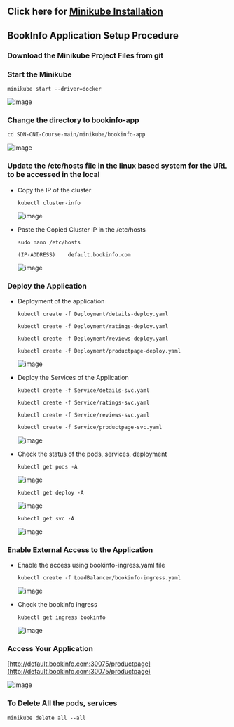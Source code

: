 ## Click here for [Minikube Installation](https://github.com/networked-systems-iith/SDN-CNI-Course/blob/main/minikube/minikube-installation.md)

## BookInfo Application Setup Procedure

### Download the Minikube Project Files from git


### Start the Minikube

`minikube start --driver=docker`

![image](https://github.com/networked-systems-iith/SDN-CNI-Course/assets/24610167/a5f275b9-aa2f-48de-a9e7-879b720fbeef)


### Change the directory to bookinfo-app

```shell
cd SDN-CNI-Course-main/minikube/bookinfo-app
```

![image](https://github.com/networked-systems-iith/SDN-CNI-Course/assets/24610167/39c3688e-a457-4ac2-8e31-a8406e12803a)


### Update the /etc/hosts file in the linux based system for the URL to be accessed in the local

- Copy the IP of the cluster

  ```shell
  kubectl cluster-info
  ```

  ![image](https://github.com/networked-systems-iith/SDN-CNI-Course/assets/24610167/0242404a-e425-4167-9c31-8e1a2a2a41b1)

- Paste the Copied Cluster IP in the /etc/hosts
  
  ```shell
  sudo nano /etc/hosts
  ```

    ```shell
  (IP-ADDRESS)    default.bookinfo.com
  ```
  
  ![image](https://github.com/networked-systems-iith/SDN-CNI-Course/assets/24610167/e4693e1e-1149-424c-9324-739d38c68527)


### Deploy the Application

- Deployment of the application
  
  ```shell
  kubectl create -f Deployment/details-deploy.yaml
  ```
  ```shell
  kubectl create -f Deployment/ratings-deploy.yaml
  ```
  ```shell
  kubectl create -f Deployment/reviews-deploy.yaml
  ```
  ```shell
  kubectl create -f Deployment/productpage-deploy.yaml
  ```

  ![image](https://github.com/networked-systems-iith/SDN-CNI-Course/assets/24610167/11f0be40-ec2e-4bff-968e-5492dc45c69c)

- Deploy the Services of the Application
  
  ```shell
  kubectl create -f Service/details-svc.yaml
  ```
  ```shell
  kubectl create -f Service/ratings-svc.yaml
  ```
  ```shell
  kubectl create -f Service/reviews-svc.yaml
  ```
  ```shell
  kubectl create -f Service/productpage-svc.yaml
  ```

  ![image](https://github.com/networked-systems-iith/SDN-CNI-Course/assets/24610167/68013d1e-226f-43c2-a282-ae9d1a63a071)

- Check the status of the pods, services, deployment
  
  ```shell
  kubectl get pods -A
  ```
  ![image](https://github.com/networked-systems-iith/SDN-CNI-Course/assets/24610167/9aad4b03-1d92-481a-87c5-dfb747109f5d)
  
  ```shell
  kubectl get deploy -A
  ```
  ![image](https://github.com/networked-systems-iith/SDN-CNI-Course/assets/24610167/160362d8-5473-45df-a1da-aeceb21973d4)

  ```shell
  kubectl get svc -A
  ```
  ![image](https://github.com/networked-systems-iith/SDN-CNI-Course/assets/24610167/94cec70c-dc20-4f4b-ae05-16f1435913fd)


### Enable External Access to the Application

- Enable the access using bookinfo-ingress.yaml file
  
  ```shell
  kubectl create -f LoadBalancer/bookinfo-ingress.yaml
  ```

  ![image](https://github.com/networked-systems-iith/SDN-CNI-Course/assets/24610167/22f58a83-4533-4af0-8a96-f1a1a4824884)

- Check the bookinfo ingress
  
  ```shell
  kubectl get ingress bookinfo
  ```

  ![image](https://github.com/networked-systems-iith/SDN-CNI-Course/assets/24610167/4ca6ad96-f7e8-4dc3-ae5d-c4e8137c4ac2)
  
### Access Your Application

[http://default.bookinfo.com:30075/productpage](http://default.bookinfo.com:30075/productpage)

![image](https://github.com/networked-systems-iith/SDN-CNI-Course/assets/24610167/e6e788f7-696e-4c77-992e-042e567ae428)


### To Delete All the pods, services

`minikube delete all --all`

